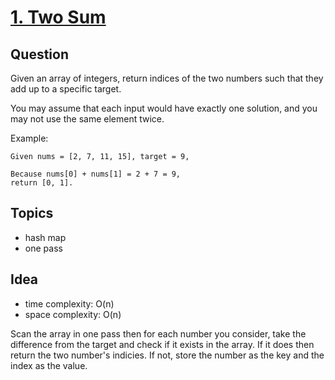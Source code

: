 # [1. Two Sum](https://leetcode.com/problems/two-sum/)

## Question
Given an array of integers, return indices of the two numbers such that they add up to a specific target.

You may assume that each input would have exactly one solution, and you may not use the same element twice.

Example:

```
Given nums = [2, 7, 11, 15], target = 9,

Because nums[0] + nums[1] = 2 + 7 = 9,
return [0, 1].
```
## Topics
- hash map
- one pass

## Idea
- time complexity: O(n)
- space complexity: O(n)

Scan the array in one pass then for each number you consider, take the difference from the target and check if it exists in the array. If it does then return the two number's indicies. If not, store the number as the key and the index as the value.
